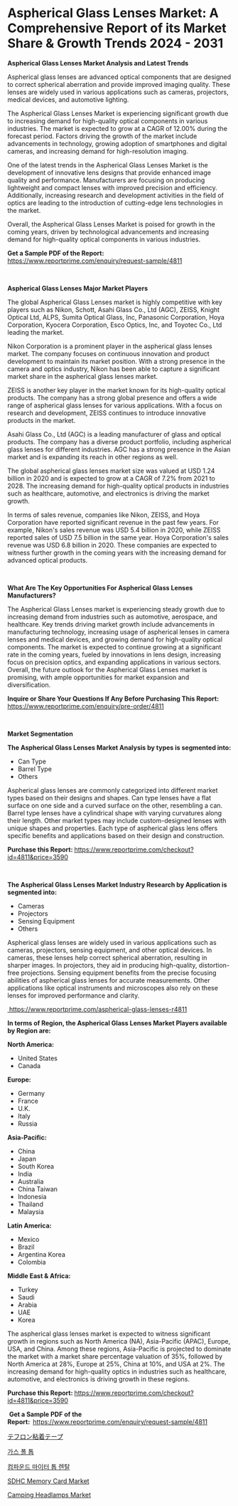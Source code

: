 <p><h1>Aspherical Glass Lenses Market: A Comprehensive Report of its Market Share & Growth Trends 2024 - 2031</h1></p><p><strong>Aspherical Glass Lenses Market Analysis and Latest Trends</strong></p>
<p><p>Aspherical glass lenses are advanced optical components that are designed to correct spherical aberration and provide improved imaging quality. These lenses are widely used in various applications such as cameras, projectors, medical devices, and automotive lighting.</p><p>The Aspherical Glass Lenses Market is experiencing significant growth due to increasing demand for high-quality optical components in various industries. The market is expected to grow at a CAGR of 12.00% during the forecast period. Factors driving the growth of the market include advancements in technology, growing adoption of smartphones and digital cameras, and increasing demand for high-resolution imaging.</p><p>One of the latest trends in the Aspherical Glass Lenses Market is the development of innovative lens designs that provide enhanced image quality and performance. Manufacturers are focusing on producing lightweight and compact lenses with improved precision and efficiency. Additionally, increasing research and development activities in the field of optics are leading to the introduction of cutting-edge lens technologies in the market.</p><p>Overall, the Aspherical Glass Lenses Market is poised for growth in the coming years, driven by technological advancements and increasing demand for high-quality optical components in various industries.</p></p>
<p><strong>Get a Sample PDF of the Report:&nbsp;</strong> <a href="https://www.reportprime.com/enquiry/request-sample/4811">https://www.reportprime.com/enquiry/request-sample/4811</a></p>
<p>&nbsp;</p>
<p><strong>Aspherical Glass Lenses Major Market Players</strong></p>
<p><p>The global Aspherical Glass Lenses market is highly competitive with key players such as Nikon, Schott, Asahi Glass Co., Ltd (AGC), ZEISS, Knight Optical Ltd, ALPS, Sumita Optical Glass, Inc, Panasonic Corporation, Hoya Corporation, Kyocera Corporation, Esco Optics, Inc, and Toyotec Co., Ltd leading the market.</p><p>Nikon Corporation is a prominent player in the aspherical glass lenses market. The company focuses on continuous innovation and product development to maintain its market position. With a strong presence in the camera and optics industry, Nikon has been able to capture a significant market share in the aspherical glass lenses market.</p><p>ZEISS is another key player in the market known for its high-quality optical products. The company has a strong global presence and offers a wide range of aspherical glass lenses for various applications. With a focus on research and development, ZEISS continues to introduce innovative products in the market.</p><p>Asahi Glass Co., Ltd (AGC) is a leading manufacturer of glass and optical products. The company has a diverse product portfolio, including aspherical glass lenses for different industries. AGC has a strong presence in the Asian market and is expanding its reach in other regions as well.</p><p>The global aspherical glass lenses market size was valued at USD 1.24 billion in 2020 and is expected to grow at a CAGR of 7.2% from 2021 to 2028. The increasing demand for high-quality optical products in industries such as healthcare, automotive, and electronics is driving the market growth.</p><p>In terms of sales revenue, companies like Nikon, ZEISS, and Hoya Corporation have reported significant revenue in the past few years. For example, Nikon's sales revenue was USD 5.4 billion in 2020, while ZEISS reported sales of USD 7.5 billion in the same year. Hoya Corporation's sales revenue was USD 6.8 billion in 2020. These companies are expected to witness further growth in the coming years with the increasing demand for advanced optical products.</p></p>
<p>&nbsp;</p>
<p><strong>What Are The Key Opportunities For Aspherical Glass Lenses Manufacturers?</strong></p>
<p><p>The Aspherical Glass Lenses market is experiencing steady growth due to increasing demand from industries such as automotive, aerospace, and healthcare. Key trends driving market growth include advancements in manufacturing technology, increasing usage of aspherical lenses in camera lenses and medical devices, and growing demand for high-quality optical components. The market is expected to continue growing at a significant rate in the coming years, fueled by innovations in lens design, increasing focus on precision optics, and expanding applications in various sectors. Overall, the future outlook for the Aspherical Glass Lenses market is promising, with ample opportunities for market expansion and diversification.</p></p>
<p><strong>Inquire or Share Your Questions If Any Before Purchasing This Report:</strong> <a href="https://www.reportprime.com/enquiry/pre-order/4811">https://www.reportprime.com/enquiry/pre-order/4811</a></p>
<p>&nbsp;</p>
<p><strong>Market Segmentation</strong></p>
<p><strong>The Aspherical Glass Lenses Market Analysis by types is segmented into:</strong></p>
<p><ul><li>Can Type</li><li>Barrel Type</li><li>Others</li></ul></p>
<p><p>Aspherical glass lenses are commonly categorized into different market types based on their designs and shapes. Can type lenses have a flat surface on one side and a curved surface on the other, resembling a can. Barrel type lenses have a cylindrical shape with varying curvatures along their length. Other market types may include custom-designed lenses with unique shapes and properties. Each type of aspherical glass lens offers specific benefits and applications based on their design and construction.</p></p>
<p><strong>Purchase this Report:&nbsp;</strong><a href="https://www.reportprime.com/checkout?id=4811&price=3590">https://www.reportprime.com/checkout?id=4811&price=3590</a></p>
<p>&nbsp;</p>
<p><strong>The Aspherical Glass Lenses Market Industry Research by Application is segmented into:</strong></p>
<p><ul><li>Cameras</li><li>Projectors</li><li>Sensing Equipment</li><li>Others</li></ul></p>
<p><p>Aspherical glass lenses are widely used in various applications such as cameras, projectors, sensing equipment, and other optical devices. In cameras, these lenses help correct spherical aberration, resulting in sharper images. In projectors, they aid in producing high-quality, distortion-free projections. Sensing equipment benefits from the precise focusing abilities of aspherical glass lenses for accurate measurements. Other applications like optical instruments and microscopes also rely on these lenses for improved performance and clarity.</p></p>
<p><a href="https://www.reportprime.com/aspherical-glass-lenses-r4811">&nbsp;https://www.reportprime.com/aspherical-glass-lenses-r4811</a></p>
<p><strong>In terms of Region, the Aspherical Glass Lenses Market Players available by Region are:</strong></p>
<p>
    <p> <strong> North America: </strong>
        <ul>
            <li>United States</li>
            <li>Canada</li>
        </ul>
        </p> 
    <p> <strong> Europe: </strong>
        <ul>
            <li>Germany</li>
            <li>France</li>
            <li>U.K.</li>
            <li>Italy</li>
            <li>Russia</li>
        </ul>
        </p> 
    <p> <strong> Asia-Pacific: </strong>
        <ul>
            <li>China</li>
            <li>Japan</li>
            <li>South Korea</li>
            <li>India</li>
            <li>Australia</li>
            <li>China Taiwan</li>
            <li>Indonesia</li>
            <li>Thailand</li>
            <li>Malaysia</li>
        </ul>
        </p> 
    <p> <strong> Latin America: </strong>
        <ul>
            <li>Mexico</li>
            <li>Brazil</li>
            <li>Argentina Korea</li>
            <li>Colombia</li>
        </ul>
        </p> 
    <p> <strong> Middle East & Africa: </strong>
        <ul>
            <li>Turkey</li>
            <li>Saudi</li>
            <li>Arabia</li>
            <li>UAE</li>
            <li>Korea</li>
        </ul>
    </p>
    </p>
<p><p>The aspherical glass lenses market is expected to witness significant growth in regions such as North America (NA), Asia-Pacific (APAC), Europe, USA, and China. Among these regions, Asia-Pacific is projected to dominate the market with a market share percentage valuation of 35%, followed by North America at 28%, Europe at 25%, China at 10%, and USA at 2%. The increasing demand for high-quality optics in industries such as healthcare, automotive, and electronics is driving growth in these regions.</p></p>
<p><strong>Purchase this Report: </strong><a href="https://www.reportprime.com/checkout?id=4811&price=3590">https://www.reportprime.com/checkout?id=4811&price=3590</a></p>
<p>&nbsp;<strong>Get a Sample PDF of the Report:&nbsp;&nbsp;</strong><a href="https://www.reportprime.com/enquiry/request-sample/4811">https://www.reportprime.com/enquiry/request-sample/4811</a></p>
<p><strong></strong></p>
<p><p><a href="https://medium.com/@kelsitorphy644/ptfe%E7%B2%98%E7%9D%80%E3%83%86%E3%83%BC%E3%83%97%E5%B8%82%E5%A0%B4%E3%81%AE%E6%B4%9E%E5%AF%9F-%E5%B8%82%E5%A0%B4%E5%8B%95%E5%90%91-%E6%88%90%E9%95%B7-2024%E5%B9%B4%E3%81%8B%E3%82%892031%E5%B9%B4%E3%81%BE%E3%81%A7%E3%81%AE%E4%BA%88%E6%B8%AC-0e613e3fcce2">テフロン粘着テープ</a></p><p><a href="https://github.com/valroy852/Market-Research-Report-List-1/blob/main/343257470203.md">가스 폴 톱</a></p><p><a href="https://github.com/RonSpencer61/Market-Research-Report-List-1/blob/main/823797470204.md">컴파운드 마이터 톱 렌탈</a></p><p><a href="https://github.com/kathiaseamanalvaradovlprc2h/Market-Research-Report-List-2/blob/main/sdhc-memory-card-market.md">SDHC Memory Card Market</a></p><p><a href="https://github.com/wusalecollins540tpqoz/Market-Research-Report-List-2/blob/main/camping-headlamps-market.md">Camping Headlamps Market</a></p></p>